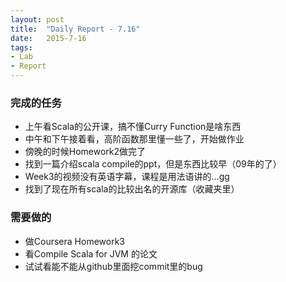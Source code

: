 ```yaml
---
layout: post
title:  "Daily Report - 7.16"
date:   2015-7-16
tags:
- Lab
- Report
---
```


### 完成的任务
* 上午看Scala的公开课，搞不懂Curry Function是啥东西
* 中午和下午接着看，高阶函数那里懂一些了，开始做作业
* 傍晚的时候Homework2做完了
* 找到一篇介绍scala compile的ppt，但是东西比较早（09年的了）
* Week3的视频没有英语字幕，课程是用法语讲的...gg
* 找到了现在所有scala的比较出名的开源库（收藏夹里）

### 需要做的
* 做Coursera Homework3
* 看Compile Scala for JVM 的论文
* 试试看能不能从github里面挖commit里的bug




